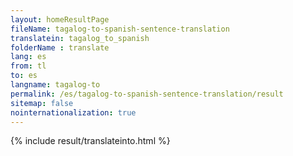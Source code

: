 ```yaml
---
layout: homeResultPage
fileName: tagalog-to-spanish-sentence-translation
translatein: tagalog_to_spanish
folderName : translate
lang: es
from: tl
to: es
langname: tagalog-to
permalink: /es/tagalog-to-spanish-sentence-translation/result
sitemap: false
nointernationalization: true
---
```

{% include result/translateinto.html %}

<script src="/js/result/translation.js" data-foldername="{{page.folderName}}" data-lang="{{page.lang}}"></script>

